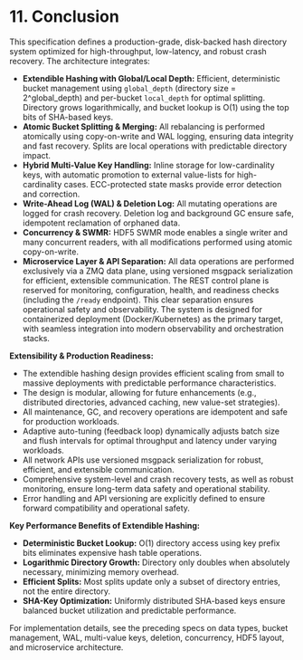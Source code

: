 # 11. Conclusion

This specification defines a production-grade, disk-backed hash directory system optimized for high-throughput, low-latency, and robust crash recovery. The architecture integrates:

- **Extendible Hashing with Global/Local Depth:** Efficient, deterministic bucket management using `global_depth` (directory size = 2^global_depth) and per-bucket `local_depth` for optimal splitting. Directory grows logarithmically, and bucket lookup is O(1) using the top bits of SHA-based keys.
- **Atomic Bucket Splitting & Merging:** All rebalancing is performed atomically using copy-on-write and WAL logging, ensuring data integrity and fast recovery. Splits are local operations with predictable directory impact.
- **Hybrid Multi-Value Key Handling:** Inline storage for low-cardinality keys, with automatic promotion to external value-lists for high-cardinality cases. ECC-protected state masks provide error detection and correction.
- **Write-Ahead Log (WAL) & Deletion Log:** All mutating operations are logged for crash recovery. Deletion log and background GC ensure safe, idempotent reclamation of orphaned data.
- **Concurrency & SWMR:** HDF5 SWMR mode enables a single writer and many concurrent readers, with all modifications performed using atomic copy-on-write.
- **Microservice Layer & API Separation:** All data operations are performed exclusively via a ZMQ data plane, using versioned msgpack serialization for efficient, extensible communication. The REST control plane is reserved for monitoring, configuration, health, and readiness checks (including the `/ready` endpoint). This clear separation ensures operational safety and observability. The system is designed for containerized deployment (Docker/Kubernetes) as the primary target, with seamless integration into modern observability and orchestration stacks.

**Extensibility & Production Readiness:**
- The extendible hashing design provides efficient scaling from small to massive deployments with predictable performance characteristics.
- The design is modular, allowing for future enhancements (e.g., distributed directories, advanced caching, new value-set strategies).
- All maintenance, GC, and recovery operations are idempotent and safe for production workloads.
- Adaptive auto-tuning (feedback loop) dynamically adjusts batch size and flush intervals for optimal throughput and latency under varying workloads.
- All network APIs use versioned msgpack serialization for robust, efficient, and extensible communication.
- Comprehensive system-level and crash recovery tests, as well as robust monitoring, ensure long-term data safety and operational stability.
- Error handling and API versioning are explicitly defined to ensure forward compatibility and operational safety.

**Key Performance Benefits of Extendible Hashing:**
- **Deterministic Bucket Lookup:** O(1) directory access using key prefix bits eliminates expensive hash table operations.
- **Logarithmic Directory Growth:** Directory only doubles when absolutely necessary, minimizing memory overhead.
- **Efficient Splits:** Most splits update only a subset of directory entries, not the entire directory.
- **SHA-Key Optimization:** Uniformly distributed SHA-based keys ensure balanced bucket utilization and predictable performance.

For implementation details, see the preceding specs on data types, bucket management, WAL, multi-value keys, deletion, concurrency, HDF5 layout, and microservice architecture.